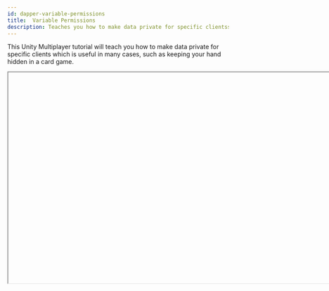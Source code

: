```yaml
---
id: dapper-variable-permissions
title:  Variable Permissions
description: Teaches you how to make data private for specific clientss
---
```



This Unity Multiplayer tutorial will teach you how to make data private for specific clients which is useful in many cases, such as keeping your hand hidden in a card game.

<Iframe url="https://www.youtube.com/embed/vjhCPtHCcac"
        width="854px"
        height="480px"
        id="myId"
        className="video-container"
        display="initial"
        position="relative"
        allow="accelerometer; autoplay; clipboard-write; encrypted-media; gyroscope; picture-in-picture" 
        allowfullscreen
        />

Video published 9 September 2021

For project files access, check out the repository here: https://github.com/DapperDino/Mini-Multiplayer-Card-Tutorial

:::contribution Community Contribution
Thank you to [DapperDino](https://www.youtube.com/channel/UCjCpZyil4D8TBb5nVTMMaUw) for the video tutorials! These contributions are a fantastic help to the community.
:::

import Iframe from 'react-iframe'
